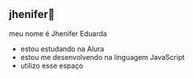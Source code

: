 ## jhenifer💟

meu nome é Jhenifer Eduarda

- estou estudando na Alura
- estou me desenvolvendo na linguagem JavaScript
- utilizo esse espaço
